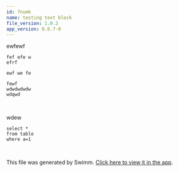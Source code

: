 ```yaml
---
id: 7numk
name: testing text block
file_version: 1.0.2
app_version: 0.6.7-0
---
```


ewfewf

```
fef efe w
efrf

ewf we fe 

fewf 
wdwdwdwdw 
wdqwd
```

<br/>

wdew

```
select *
from table
where a=1
```

<br/>

This file was generated by Swimm. [Click here to view it in the app](http://localhost:5001/repos/Z2l0aHViJTNBJTNBc3ItZXh0ZW5zaW9uJTNBJTNBZG91ZWs=/docs/7numk).